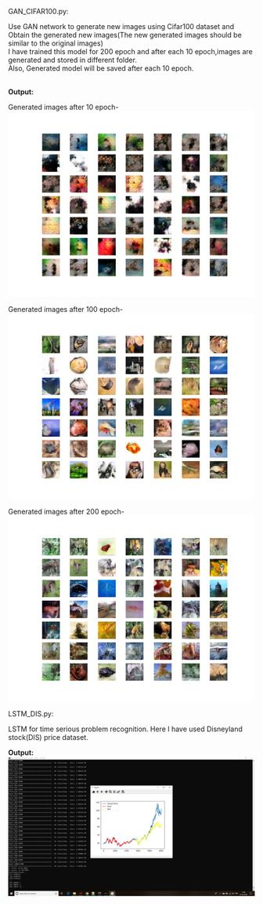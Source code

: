 GAN_CIFAR100.py:

Use GAN network to generate new images using Cifar100 dataset and Obtain the generated new images(The new generated images should be similar to the original images)<br/>I have trained this model for 200 epoch and after each 10 epoch,images are generated and stored in different folder.<br />
Also, Generated model will be saved after each 10 epoch. 

<br/><b>Output:</b><br />

Generated images after 10 epoch-<br /> ![Generated images after 10 epoch](https://github.com/BirvaPatel/Deep-Learning/blob/main/Assignment-3/generated_plot_e010.png)


Generated images after 100 epoch-<br /> ![Generated images after 100 epoch](https://github.com/BirvaPatel/Deep-Learning/blob/main/Assignment-3/generated_plot_e100.png)


Generated images after 200 epoch-<br /> ![Generated images after 200 epoch](https://github.com/BirvaPatel/Deep-Learning/blob/main/Assignment-3/generated_plot_e200.png)

LSTM_DIS.py:<br/>

LSTM for time serious problem recognition. Here I have used Disneyland stock(DIS) price dataset.

<b>Output:</b>
![LSTM Prediction](https://github.com/BirvaPatel/Deep-Learning/blob/main/Assignment-3/OutputGraph.png)

